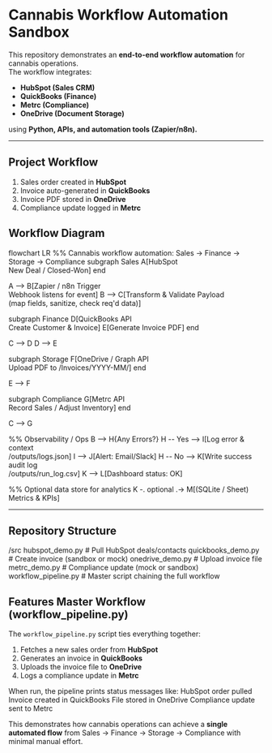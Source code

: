 # Cannabis Workflow Automation Sandbox

This repository demonstrates an **end-to-end workflow automation** for cannabis operations.  
The workflow integrates:

- **HubSpot (Sales CRM)**
- **QuickBooks (Finance)**
- **Metrc (Compliance)**
- **OneDrive (Document Storage)**

using **Python, APIs, and automation tools (Zapier/n8n).**

---

## Project Workflow
1. Sales order created in **HubSpot**
2. Invoice auto-generated in **QuickBooks**
3. Invoice PDF stored in **OneDrive**
4. Compliance update logged in **Metrc**

## Workflow Diagram

flowchart LR
  %% Cannabis workflow automation: Sales -> Finance -> Storage -> Compliance
  subgraph Sales
    A[HubSpot<br/>New Deal / Closed-Won]
  end

  A --> B[Zapier / n8n Trigger<br/>Webhook listens for event]
  B --> C[Transform & Validate Payload<br/>(map fields, sanitize, check req'd data)]

  subgraph Finance
    D[QuickBooks API<br/>Create Customer & Invoice]
    E[Generate Invoice PDF]
  end

  C --> D
  D --> E

  subgraph Storage
    F[OneDrive / Graph API<br/>Upload PDF to /Invoices/YYYY-MM/]
  end

  E --> F

  subgraph Compliance
    G[Metrc API<br/>Record Sales / Adjust Inventory]
  end

  C --> G

  %% Observability / Ops
  B --> H{Any Errors?}
  H -- Yes --> I[Log error & context<br/>/outputs/logs.json]
  I --> J[Alert: Email/Slack]
  H -- No --> K[Write success audit log<br/>/outputs/run_log.csv]
  K --> L[Dashboard status: OK]

  %% Optional data store for analytics
  K -. optional .-> M[(SQLite / Sheet)<br/>Metrics & KPIs]


---

## Repository Structure
/src
   hubspot_demo.py      # Pull HubSpot deals/contacts
   quickbooks_demo.py   # Create invoice (sandbox or mock)
   onedrive_demo.py     # Upload invoice file
   metrc_demo.py        # Compliance update (mock or sandbox)
   workflow_pipeline.py # Master script chaining the full workflow

## Features Master Workflow (workflow_pipeline.py)

The `workflow_pipeline.py` script ties everything together:

1. Fetches a new sales order from **HubSpot**
2. Generates an invoice in **QuickBooks**
3. Uploads the invoice file to **OneDrive**
4. Logs a compliance update in **Metrc**

When run, the pipeline prints status messages like:
HubSpot order pulled
Invoice created in QuickBooks
File stored in OneDrive
Compliance update sent to Metrc

This demonstrates how cannabis operations can achieve a **single automated flow** 
from Sales → Finance → Storage → Compliance with minimal manual effort.

